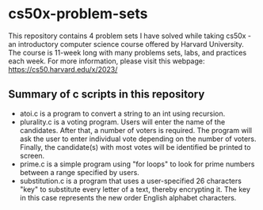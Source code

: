 # cs50x-problem-sets
This repository contains 4 problem sets I have solved while taking cs50x - an introductory computer science course offered by Harvard University. The course is 11-week long with many problems sets, labs, and practices each week. For more information, please visit this webpage: https://cs50.harvard.edu/x/2023/

## Summary of c scripts in this repository
- atoi.c is a program to convert a string to an int using recursion.
- plurality.c is a voting program. Users will enter the name of the candidates. After that, a number of voters is required. The program will ask the user to enter individual vote depending on the number of voters. Finally, the candidate(s) with most votes will be identified be printed to screen.
- prime.c is a simple program using "for loops" to look for prime numbers between a range specified by users.
- substitution.c is a program that uses a user-specified 26 characters "key" to substitute every letter of a text, thereby encrypting it. The key in this case represents the new order English alphabet characters.

